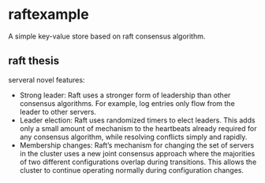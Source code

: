 # raftexample
A simple key-value store based on raft consensus algorithm.

## raft thesis
serveral novel features:
- Strong leader: Raft uses a stronger form of leadership than other consensus algorithms. For example, log entries only flow from the leader to other servers.
- Leader election: Raft uses randomized timers to elect leaders. This adds only a small amount of mechanism to the heartbeats already required for any consensus algorithm, while resolving conflicts simply and rapidly.
- Membership changes: Raft’s mechanism for changing the set of servers in the cluster uses a new joint consensus approach where the majorities of two different configurations overlap during transitions. This allows the cluster to continue operating normally during configuration changes.